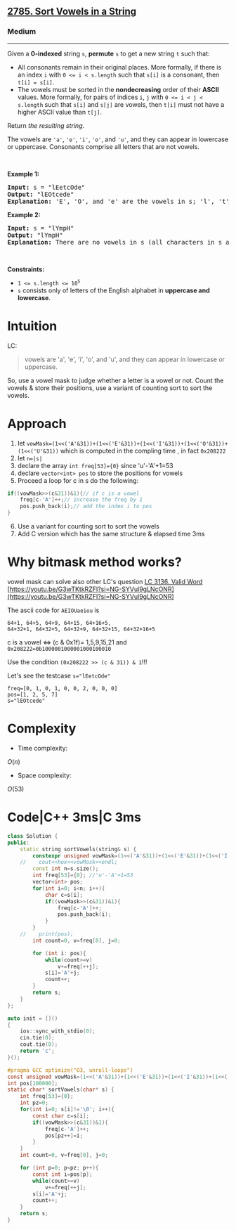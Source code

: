 <h2><a href="https://leetcode.com/problems/sort-vowels-in-a-string">2785. Sort Vowels in a String</a></h2><h3>Medium</h3><hr><p>Given a <strong>0-indexed</strong> string <code>s</code>, <strong>permute</strong> <code>s</code> to get a new string <code>t</code> such that:</p>

<ul>
	<li>All consonants remain in their original places. More formally, if there is an index <code>i</code> with <code>0 &lt;= i &lt; s.length</code> such that <code>s[i]</code> is a consonant, then <code>t[i] = s[i]</code>.</li>
	<li>The vowels must be sorted in the <strong>nondecreasing</strong> order of their <strong>ASCII</strong> values. More formally, for pairs of indices <code>i</code>, <code>j</code> with <code>0 &lt;= i &lt; j &lt; s.length</code> such that <code>s[i]</code> and <code>s[j]</code> are vowels, then <code>t[i]</code> must not have a higher ASCII value than <code>t[j]</code>.</li>
</ul>

<p>Return <em>the resulting string</em>.</p>

<p>The vowels are <code>&#39;a&#39;</code>, <code>&#39;e&#39;</code>, <code>&#39;i&#39;</code>, <code>&#39;o&#39;</code>, and <code>&#39;u&#39;</code>, and they can appear in lowercase or uppercase. Consonants comprise all letters that are not vowels.</p>

<p>&nbsp;</p>
<p><strong class="example">Example 1:</strong></p>

<pre>
<strong>Input:</strong> s = &quot;lEetcOde&quot;
<strong>Output:</strong> &quot;lEOtcede&quot;
<strong>Explanation:</strong> &#39;E&#39;, &#39;O&#39;, and &#39;e&#39; are the vowels in s; &#39;l&#39;, &#39;t&#39;, &#39;c&#39;, and &#39;d&#39; are all consonants. The vowels are sorted according to their ASCII values, and the consonants remain in the same places.
</pre>

<p><strong class="example">Example 2:</strong></p>

<pre>
<strong>Input:</strong> s = &quot;lYmpH&quot;
<strong>Output:</strong> &quot;lYmpH&quot;
<strong>Explanation:</strong> There are no vowels in s (all characters in s are consonants), so we return &quot;lYmpH&quot;.
</pre>

<p>&nbsp;</p>
<p><strong>Constraints:</strong></p>

<ul>
	<li><code>1 &lt;= s.length &lt;= 10<sup>5</sup></code></li>
	<li><code>s</code> consists only of letters of the&nbsp;English alphabet&nbsp;in <strong>uppercase and lowercase</strong>.</li>
</ul>

# Intuition
<!-- Describe your first thoughts on how to solve this problem. -->
LC:
> vowels are 'a', 'e', 'i', 'o', and 'u', and they can appear in lowercase or uppercase.

So, use a vowel mask to judge whether a letter is a vowel or not.
Count the vowels & store their positions, use a variant of counting sort to sort the vowels.
# Approach
<!-- Describe your approach to solving the problem. -->
1. let `vowMask=(1<<('A'&31))+(1<<('E'&31))+(1<<('I'&31))+(1<<('O'&31))+(1<<('U'&31))` which is computed in the compling time , in fact `0x208222`
2. let `n=|s|`
3. declare the array `int freq[53]={0}` since 'u'-'A'+1=53
4. declare `vector<int> pos` to store the positions for vowels
5. Proceed a loop for c in s do the following:
```cpp
if((vowMask>>(c&31))&1){// if c is a vowel
    freq[c-'A']++;// increase the freq by 1
    pos.push_back(i);// add the index i to pos
}
```
6. Use a variant for counting sort to sort the vowels
7. Add C version which has the same structure & elapsed time 3ms
# Why bitmask method works?
vowel mask can solve also other LC's question [LC 3136. Valid Word](https://leetcode.com/problems/valid-word/solutions/6959558/bitmask-for-vowel-bitset-beats-100/)
[https://youtu.be/G3wTKtkRZFI?si=NG-SYVul9gLNcONR](https://youtu.be/G3wTKtkRZFI?si=NG-SYVul9gLNcONR)

The ascii code for `AEIOUaeiou` is
```
64+1, 64+5, 64+9, 64+15, 64+16+5,
64+32+1, 64+32+5, 64+32+9, 64+32+15, 64+32+16+5
```
c is a vowel $\iff$ (c & 0x1f)= 1,5,9,15,21
and `0x208222=0b1000001000001000100010`

Use the condition `(0x208222 >> (c & 31)) & 1`!!!

Let's see the testcase `s="lEetcOde"`
```
freq=[0, 1, 0, 1, 0, 0, 2, 0, 0, 0] 
pos=[1, 2, 5, 7]
s="lEOtcede" 
```
# Complexity
- Time complexity:
<!-- Add your time complexity here, e.g. $$O(n)$$ -->
$O(n)$
- Space complexity:
<!-- Add your space complexity here, e.g. $$O(n)$$ -->
$O(53)$
# Code|C++ 3ms|C 3ms
```cpp []
class Solution {
public:
    static string sortVowels(string& s) {
        constexpr unsigned vowMask=(1<<('A'&31))+(1<<('E'&31))+(1<<('I'&31))+(1<<('O'&31))+(1<<('U'&31));
    //    cout<<hex<<vowMask<<endl;
        const int n=s.size();
        int freq[53]={0}; //'u'-'A'+1=53
        vector<int> pos;
        for(int i=0; i<n; i++){
            char c=s[i];
            if((vowMask>>(c&31))&1){
                freq[c-'A']++;
                pos.push_back(i);
            }
        }
    //    print(pos);
        int count=0, v=freq[0], j=0;

        for (int i: pos){
            while(count>=v)
                v+=freq[++j];
            s[i]='A'+j;
            count++;
        }
        return s;
    }
};

auto init = []()
{ 
    ios::sync_with_stdio(0);
    cin.tie(0);
    cout.tie(0);
    return 'c';
}();
```
```c []
#pragma GCC optimize("O3, unroll-loops")
const unsigned vowMask=(1<<('A'&31))+(1<<('E'&31))+(1<<('I'&31))+(1<<('O'&31))+(1<<('U'&31));
int pos[100000];
static char* sortVowels(char* s) {
    int freq[53]={0};
    int pz=0;
    for(int i=0; s[i]!='\0'; i++){
        const char c=s[i];
        if((vowMask>>(c&31))&1){
            freq[c-'A']++;
            pos[pz++]=i;
        }
    }
    int count=0, v=freq[0], j=0;

    for (int p=0; p<pz; p++){
        const int i=pos[p];
        while(count>=v)
            v+=freq[++j];
        s[i]='A'+j;
        count++;
    }
    return s;
}
```
